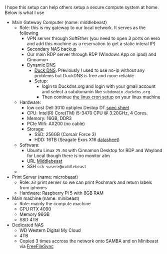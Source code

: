 I hope this setup can help others setup a secure compute system at home. Below is what I use

* Main Gateway Computer (name: middlebeast)
  * Role: this is my gateway to our local network. It serves as the following
     * VPN server through SoftEther (you need to open 3 ports on eero and add this machine as a reservation to get a static interal IP)
     * Secondary NAS backup
     * Our main RDP server through RDP (Windows App on ipad) and Cinnamon
     * Dynamic DNS
         * [Duck DNS](https://www.duckdns.org/). Previously I used to use no-ip without any problems but DuckDNS is free and more reliable 
         * Setup:
             * login to Duckdns.org and login with your gmail account and select a subdomanin like `subdomain.duckdns.org`
             * Then continue [the linux cron setup](https://www.duckdns.org/install.jsp) on your linux machine 
  * Hardware:
     * low cost Dell 3010 optiplex Destop DT [spec sheet](https://i.dell.com/sites/doccontent/business/smb/merchandizing/en/Documents/Dell_OptiPlex_3010_spec_sheet.pdf)
     * CPU: Intel(R) Core(TM) i5-3470 CPU @ 3.20GHz, 4 Cores.
     * Memory: 16GB, DDR3
     * PCIe Wifi: AX200 (no cable)
     * Storage:
         * SSD: 256GB (Corsair Force 3)
         * HDD: 16TB (Seagate Exos X16 [datasheet](https://www.seagate.com/www-content/datasheets/pdfs/exos-x16-DS2011-1-1904US-en_US.pdf)) 
  * Software:
      * Ubuntu Linux `25.04` with Cinnamon Desktop for RDP and Wayland for Local though there is no monitor atm
      * URL [Middlebeast](https://middlebeast:9090/)
      * SSH `ssh <user>@middlebeast`
  * 
* Print Server (name: microbeast) 
  * Role: air print server so we can print Poshmark and return labels from iphones
  * Hardware: Raspberry Pi 5 with 8GB RAM
* Main machine (name: minibeast)
    * Role: mainly the compute machine
    * GPU RTX 4090
    * Memory 96GB
    * SSD 4TB
* Dedicated NAS
    * WD Western Digital My Cloud
    * 4TB
    * Copied 3 times accross the network onto SAMBA and on Minibeast via [FreeFileSync](https://freefilesync.org/)
